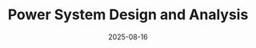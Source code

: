 ---
title: "Power System Design and Analysis"
collection: teaching
type: "Undergraduate Course"
permalink: /teaching/2025-fall-teaching-2
venue: "Fall 2025, EE, University of South Carolina"
date: 2025-08-16
---